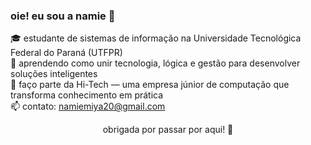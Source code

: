 ### oie! eu sou a namie 👋

🎓 estudante de sistemas de informação na Universidade Tecnológica Federal do Paraná (UTFPR) <br>
🌱 aprendendo como unir tecnologia, lógica e gestão para desenvolver soluções inteligentes <br>
💼 faço parte da Hi-Tech — uma empresa júnior de computação que transforma conhecimento em prática <br>
📫 contato: [namiemiya20@gmail.com](mailto:namiemiya20@gmail.com)

<div align="center">
  obrigada por passar por aqui! 🤍
</div>
